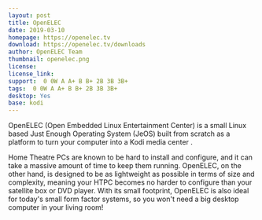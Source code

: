 ```yaml
---
layout: post
title: OpenELEC
date: 2019-03-10
homepage: https://openelec.tv
download: https://openelec.tv/downloads
author: OpenELEC Team
thumbnail: openelec.png
license: 
license_link: 
support:  0 0W A A+ B B+ 2B 3B 3B+
tags:  0 0W A A+ B B+ 2B 3B 3B+
desktop: Yes
base: kodi
---
```


 

OpenELEC (Open Embedded Linux Entertainment Center) is a small Linux based Just Enough Operating System (JeOS) built from scratch as a platform to turn your computer into a Kodi media center .

Home Theatre PCs are known to be hard to install and configure, and it can take a massive amount of time to keep them running. OpenELEC, on the other hand, is designed to be as lightweight as possible in terms of size and complexity, meaning your HTPC becomes no harder to configure than your satellite box or DVD player. With its small footprint, OpenELEC is also ideal for today's small form factor systems, so you won't need a big desktop computer in your living room!
